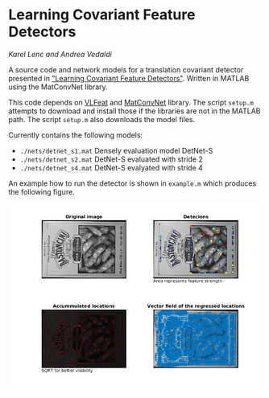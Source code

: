 # Learning Covariant Feature Detectors
*Karel Lenc and Andrea Vedaldi*

A source code and network models for a translation covariant detector presented in
["Learning Covariant Feature Detectors"](https://arxiv.org/abs/1605.01224).
Written in MATLAB using the MatConvNet library.

This code depends on [VLFeat](http://www.vlfeat.org/) and 
[MatConvNet](http://www.vlfeat.org/matconvnet/) library. The script `setup.m`
attempts to download and install those if the libraries are not in the MATLAB
path. The script `setup.m` also downloads the model files.

Currently contains the following models:
* `./nets/detnet_s1.mat` Densely evaluation model DetNet-S
* `./nets/detnet_s2.mat` DetNet-S evaluated with stride 2
* `./nets/detnet_s4.mat` DetNet-S evalyated with stride 4

An example how to run the detector is shown in `example.m` which produces the
following figure.

![Example detection](./example.png)
